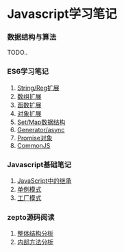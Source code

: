 ﻿# Javascript学习笔记

### 数据结构与算法

TODO..

### ES6学习笔记

1. [String/Reg扩展](es6/01-%E5%AD%97%E7%AC%A6%E4%B8%B2%E6%AD%A3%E5%88%99%E6%89%A9%E5%B1%95.md)
2. [数组扩展](es6/02-%E6%95%B0%E7%BB%84%E6%89%A9%E5%B1%95.md)
3. [函数扩展](es6/03-%E5%87%BD%E6%95%B0%E6%89%A9%E5%B1%95.md)
4. [对象扩展](es6/04-%E5%AF%B9%E8%B1%A1%E6%89%A9%E5%B1%95.md)
5. [Set/Map数据结构](es6/05-Set/Map%E6%95%B0%E6%8D%AE%E7%BB%93%E6%9E%84.md)
6. [Generator/async](es6/06-Generator%E5%87%BD%E6%95%B0.md)
7. [Promise对象](es6/07-Promise.md)
8. [CommonJS](es6/08-CommonJS.md)


### Javascript基础笔记

1. [JavaScript中的继承](jsbasis/01-JavaScript%E4%B8%AD%E7%9A%84%E7%BB%A7%E6%89%BF.md)
2. [单例模式](jsbasis/02-单例模式.md)
3. [工厂模式](jsbasis/03-工厂模式.md)

### zepto源码阅读

1. [整体结构分析](zepto/01-%E7%BB%93%E6%9E%84%E5%88%86%E6%9E%90.md)
2. [内部方法分析](zepto/02-内部方法.md)



